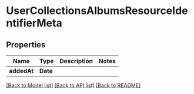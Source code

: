 # UserCollectionsAlbumsResourceIdentifierMeta

## Properties
Name | Type | Description | Notes
------------ | ------------- | ------------- | -------------
**addedAt** | **Date** |  | 

[[Back to Model list]](../README.md#documentation-for-models) [[Back to API list]](../README.md#documentation-for-api-endpoints) [[Back to README]](../README.md)


